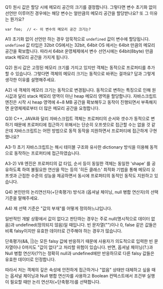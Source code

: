 Q1) 원시 값은 할당 시에 메모리 공간의 크기를 결정합니다. 그렇다면 변수 초기화 없이 선언만 이루어진 경우에는 해당 변수는
얼만큼의 메모리 공간을 할당받나요? 또 그 이유는 뭔가요?
```
var foo;  // <- 이 변수의 메모리 공간 크기는? 
```

A1) 초기화 없이 선언만 하는 경우 암묵적으로 `undefined` 값이 변수에 할당됩니다. 
`undefined` 값 타입은 32bit OS에서는 32bit, 64bit OS 에서는 64bit 만큼의 메모리 공간을 확보합니다.
따라서 64bit 운영체제에서 변수 선언시에는 64bit(8byte) 만큼 stack 메모리 공간을 가지게 됩니다.


Q2) 원시 값은 고정된 메모리 크기를 가지고 있지만 객체는 동적으로 프로퍼티를 추가할 수 있습니다. 
그렇다면 객체의 메모리 크기는 동적으로 바뀌는 걸까요? 답과 그렇게 생각한 이유를 설명해주세요.

A2) 네 객체의 메모리 크기는 동적으로 변경됩니다. 동적으로 변하는 특징으로 인해 원시값과 달리
stack 메모리 영역이 아닌 heap 메모리 영역을 할당합니다. 자바스크립트 엔진은 시작 시 heap 영역에 4~8 MB
공간을 확보해두고 동작이 진행되면서 부족해지면 운영체제로부터 더 많은 메모리 공간을 요청합니다. 


Q3) C++, JAVA와 달리 자바스크립트 객체는 프로퍼티의 순서와 갯수가 동적으로 변하기 때문에
프로퍼티에 접근하기 위해서는 단순히 오프셋으로 접근할 수는 없을 것 같은데 자바스크립트는 
어떤 방법으로 동적 동작을 지원하면서 프로퍼티에 접근하게 구현했나요?

A3-1) 초기 자바스크립트는 해시 테이블 구조와 유사한 dictionary 방식을 이용해 동적으로 동작하는 프로퍼티에 접근하였습니다.

A3-2) V8 엔진은 프로퍼티의 값 타입, 순서 등이 동일한 객체는 동일한 'shape' 를 공유하도록 하여 불필요한 연산을 막는 등의
'히든 클래스' 최적화 기법을 통해 메모리 오프셋과 근접한 수준의 성능을 제공하면서 동시에 프로퍼티의 동적인 동작도 지원하고 있습니다.

Q4) 본인만의 논리연산자(+단축평가) 방식과 (옵셔널 체이닝, null 병합 연산자)의 선택 기준을 말해주세요.

A4)
제 선택 기준은 "값의 부재"를 어떻게 정의하느냐입니다.

일반적인 개발 상황에서 값이 없다고 판단하는 경우는 주로 null(명시적으로 데이터 없음)과 undefined(정의되지 않음)일 때입니다. 
빈 문자열("")이나 0, false 같은 값들은 비록 falsy이지만 유효한 데이터로 간주해야 하는 경우가 많습니다.

단축평가(&&, ||)는 모든 falsy 값에 반응하기 때문에 사용자가 의도적으로 입력한 빈 문자열이나 0까지도 "값이 없다"고 처리할 위험이 있습니다.
반면, 옵셔널 체이닝(?.)과 Null 병합 연산자(??)는 정확히 null과 undefined에만 반응하므로 다른 falsy 값들은 유효한 데이터로 인정합니다.

따라서 저는 객체의 깊은 속성에 안전하게 접근하거나 "없음" 상태만 대체하고 싶을 때는 옵셔널 체이닝과 Null 병합 연산자를 사용하고 
Boolean 컨텍스트에서 조건부 실행이 필요할 때만 논리 연산자(+단축평가)를 선택합니다.